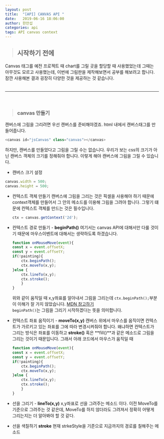 ```yaml
---
layout: post
title:  "[API] CANVAS API "
date:   2019-06-16 18:06:00
author: 한만섭
categories: api
tags: API canvas context 
---
```


> ## 시작하기 전에 
Canvas 태그를 예전 프로젝트 때 chart를 그릴 곳을 할당할 때 사용했었는데 그때는 아무것도 모르고 사용했는데, 이번에 그림판을 제작해보면서 공부를 
해보려고 합니다. 잠깐 사용해본 결과 굉장히 다양한 것을 제공하는 것 같습니다.  
　  

***

　  

> ### canvas 만들기 
  
  캔버스에 그림을 그리려면 우선 캔버스를 준비해야겠죠. html 내에서 캔버스태그를 만들어줍니다.
  
  ```javascript
  <canvas id="jsCanvas" class="canvas"></canvas>
  ```
  
  하지만, 캔버스를 만들었다고 그림을 그릴 수는 없습니다. 우리가 보는 css의 크기가 아닌 캔버스 객체의 크기를 정해줘야 합니다. 이렇게 해야 캔버스에
  그림을 그릴 수 있습니다.  
  
  * 캔버스 크기 설정 
  
  ```javascript
  canvas.width = 500;
  canvas.height = 500;
  ```
  
  * 컨텍스트 객체 만들기
    캔버스에 그림을 그리는 것은 픽셀을 사용해야 하기 때문에 context객체를 만들어서 그 안의 메소드를 이용해 그림을 그려야 합니다. 그렇기 떄문에 
    컨텍스트 객체를 만드는 것은 필수입니다.  
    
    ```javascript
    ctx = canvas.getContext('2d');
    ```
    
    
  * 컨텍스트 경로 만들기 - **beginPath()**
    여기서는 canvas API에 대해서만 다룰 것이기 때문에 마우스이벤트에 대해서는 생략하도록 하겠습니다.  
    
    ```javascript
    function onMouseMove(event){
    const x = event.offsetX;
    const y = event.offsetY;
    if(!painting){
        ctx.beginPath();
        ctx.moveTo(x,y);
    }else {
        ctx.lineTo(x,y);
        ctx.stroke();
        }
    }
    ```
    
    위와 같이 움직일 때 x,y좌표를 알아내서 그림을 그리는데 `ctx.beginPath();`부분이 이해가 잘 가지 않았습니다. [MDN 참고하기](https://developer.mozilla.org/ko/docs/Web/API/CanvasRenderingContext2D/beginPath)  
    `beginPath()`는 그림을 그리기 시작하겠다는 뜻을 의미합니다. 
    
    
    
  * 컨텍스트 좌표 움직이기 - **moveTo(x,y)**
    캔버스 위에서 마우스를 움직이면 컨텍스트가 가르키고 있는 좌표를 그에 따라 변경시켜줘야 합니다. 왜냐하면 컨텍스트가 그리는 방식은 
    좌표를 이동하고 **stroke()** 혹은 **fill()**과 같은 메소드로 그림을 그리는 것이기 때문입니다. 그래서 아래 코드에서 마우스가 움직일 때 
    
    ```javascript
    function onMouseMove(event){
    const x = event.offsetX;
    const y = event.offsetY;
    if(!painting){
        ctx.beginPath();
        ctx.moveTo(x,y);
    }else {
        ctx.lineTo(x,y);
        ctx.stroke();
        }
    }
    ```
  
  * 선을 그리기 - **lineTo(x,y)**
    x,y좌표로 선을 그려주는 메소드 이다. 이전 MoveTo를 기준으로 그려주는 것 같은데, MoveTo를 하지 않더라도 그려져서 정확히 어떻게 그리는지는 더 
    알아봐야 할 것 같다. 
    
  * 선을 색칠하기 **stroke**
    현재 strkeStyle을 기준으로 지금까지의 경로를 칠해주는 메소드 
